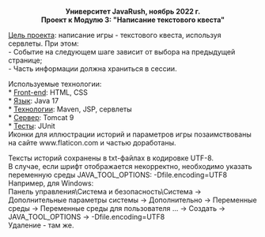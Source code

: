 <p style = "text-align: center"><b>Университет JavaRush, ноябрь 2022 г.<br>
Проект к Модулю 3: "Написание текстового квеста"</b></p>
<p><u>Цель проекта</u>: написание игры - текстового квеста, используя сервлеты. При этом:<br>
- Событие на следующем шаге зависит от выбора на предыдущей странице;<br>
- Часть информации должна храниться в сессии.</p>
<p>Используемые технологии:<br>
* <u>Front-end</u>: HTML, CSS<br>
* <u>Язык</u>: Java 17<br>
* <u>Технологии</u>: Maven, JSP, сервлеты<br>
* <u>Сервер</u>: Tomcat 9<br>
* <u>Тесты</u>: JUnit<br>
Иконки для иллюстрации историй и параметров игры позаимствованы на сайте www.flaticon.com и частью доработаны.</p>
<p>Тексты историй сохранены в txt-файлах в кодировке UTF-8.<br>
В случае, если шрифт отображается некорректно, необходимо указать переменную среды JAVA_TOOL_OPTIONS: -Dfile.encoding=UTF8<br>
Например, для Windows:<br>
Панель управления\Система и безопасность\Система -> Дополнительные параметры системы -> Дополнительно ->
Переменные среды -> Переменные среды для пользователя ... -> Создать -> JAVA_TOOL_OPTIONS -> -Dfile.encoding=UTF8<br>
Удаление - там же.</p>
